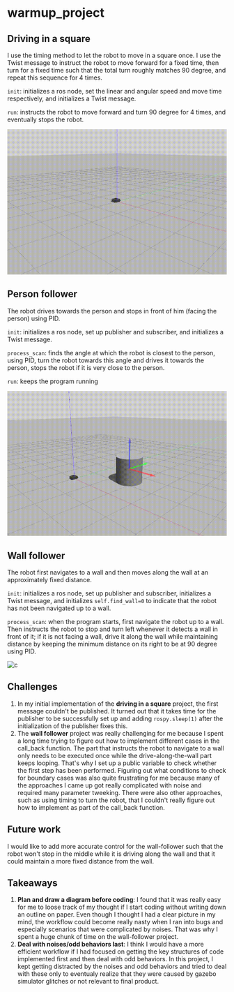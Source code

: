 # warmup_project

## Driving in a square 
I use the timing method to let the robot to move in a square once. I use the Twist message to instruct the robot to move forward for a fixed time, then turn for a fixed time such that the total turn roughly matches 90 degree, and repeat this sequence for 4 times.  

`init`: initializes a ros node, set the linear and angular speed and move time respectively, and initializes a Twist message.

`run`: instructs the robot to move forward and turn 90 degree for 4 times, and eventually stops the robot.

![a](gif/drive_square.gif)

## Person follower
The robot drives towards the person and stops in front of him (facing the person) using PID.   

`init`: initializes a ros node, set up publisher and subscriber, and initializes a Twist message.

`process_scan`: finds the angle at which the robot is closest to the person, using PID, turn the robot towards this angle and drives it towards the person, stops the robot if it is very close to the person.

`run`: keeps the program running

![b](gif/person_follower.gif)

## Wall follower
The robot first navigates to a wall and then moves along the wall at an approximately fixed distance. 

`init`: initializes a ros node, set up publisher and subscriber, initializes a Twist message, and initializes `self.find_wall=0` to indicate that the robot has not been navigated up to a wall.

`process_scan`: when the program starts, first navigate the robot up to a wall. Then instructs the robot to stop and turn left whenever it detects a wall in front of it; if it is not facing a wall, drive it along the wall while maintaining distance by keeping the minimum distance on its right to be at 90 degree using PID. 

![c](gif/wall_follower.gif)


## Challenges
1. In my initial implementation of the **driving in a square** project, the first message couldn't be published. It turned out that it takes time for the publisher to be successfully set up and adding `rospy.sleep(1)` after the initialization of the publisher fixes this. 
2. The **wall follower** project was really challenging for me because I spent a long time trying to figure out how to implement different cases in the call_back function. The part that instructs the robot to navigate to a wall only needs to be executed once while the drive-along-the-wall part keeps looping. That's why I set up a public variable to check whether the first step has been performed. Figuring out what conditions to check for boundary cases was also quite frustrating for me because many of the approaches I came up got really complicated with noise and required many parameter tweeking. There were also other approaches, such as using timing to turn the robot, that I couldn't really figure out how to implement as part of the call_back function. 

## Future work
I would like to add more accurate control for the wall-follower such that the robot won't stop in the middle while it is driving along the wall and that it could maintain a more fixed distance from the wall.

## Takeaways
1. **Plan and draw a diagram before coding**: I found that it was really easy for me to loose track of my thought if I start coding without writing down an outline on paper. Even though I thought I had a clear picture in my mind, the workflow could become really nasty when I ran into bugs and especially scenarios that were complicated by noises. That was why I spent a huge chunk of time on the wall-follower project. 
2. **Deal with noises/odd behaviors last**: I think I would have a more efficient workflow if I had focused on getting the key structures of code implemented first and then deal with odd behaviors. In this project, I kept getting distracted by the noises and odd behaviors and tried to deal with these only to eventualy realize that they were caused by gazebo simulator glitches or not relevant to final product. 
